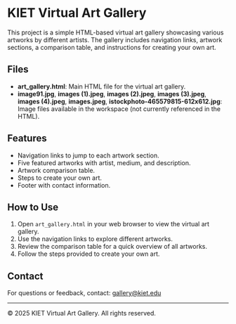 # KIET Virtual Art Gallery

This project is a simple HTML-based virtual art gallery showcasing various artworks by different artists. The gallery includes navigation links, artwork sections, a comparison table, and instructions for creating your own art.

## Files

- **art_gallery.html**: Main HTML file for the virtual art gallery.
- **image91.jpg**, **images (1).jpeg**, **images (2).jpeg**, **images (3).jpeg**, **images (4).jpeg**, **images.jpeg**, **istockphoto-465579815-612x612.jpg**: Image files available in the workspace (not currently referenced in the HTML).

## Features

- Navigation links to jump to each artwork section.
- Five featured artworks with artist, medium, and description.
- Artwork comparison table.
- Steps to create your own art.
- Footer with contact information.

## How to Use

1. Open `art_gallery.html` in your web browser to view the virtual art gallery.
2. Use the navigation links to explore different artworks.
3. Review the comparison table for a quick overview of all artworks.
4. Follow the steps provided to create your own art.

## Contact

For questions or feedback, contact: [gallery@kiet.edu](mailto:gallery@kiet.edu)

---

&copy; 2025 KIET Virtual Art Gallery. All rights reserved.
